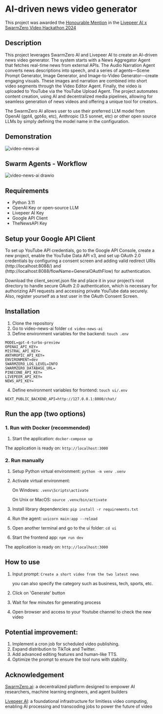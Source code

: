 # AI-driven news video generator
This project was awarded the [Honourable Mention](https://youtu.be/SNLRZcjX0rc?t=2124) in the [Livepeer AI x SwarmZero Video Hackathon 2024](https://www.encode.club/livepeer-ai-video-hackathon/)
## Description
This project leverages SwarmZero AI and Livepeer AI to create an AI-driven news video generator. The system starts with a News Aggregator Agent that fetches real-time news from external APIs. The Audio Narration Agent converts news descriptions into speech, and a series of agents—Scene Prompt Generator, Image Generator, and Image-to-Video Generator—create engaging visuals. These images and narration are combined into short video segments through the Video Editor Agent. Finally, the video is uploaded to YouTube via the YouTube Upload Agent. The project automates content creation, using AI and decentralized media pipelines, allowing for seamless generation of news videos and offering a unique tool for creators.

The SwarmZero AI allows user to use their preferred LLM model from OpenAI (gpt4, gpt4o, etc), Anthropic (3.5 sonnet, etc) or other open source LLMs by simply defining the model name in the configuration.
## Demonstration
![video-news-ai](https://github.com/user-attachments/assets/f51d175a-4b40-4556-aacb-202183e8ff07)

## Swarm Agents - Workflow
![video-news-ai drawio](https://github.com/user-attachments/assets/c2976ada-4672-46f1-a931-3af0036b90e9)

## Requirements

- Python 3.11
- OpenAI Key or open-source LLM
- Livepeer AI Key
- Google API Client
- TheNewsAPI Key

## Setup your Google API Client
To set up YouTube API credentials, go to the Google API Console, create a new project, enable the YouTube Data API v3, and set up OAuth 2.0 credentials by configuring a consent screen and adding valid redirect URIs (http://localhost:8088/) and (http://localhost:8088/flowName=GeneralOAuthFlow) for authentication. 

Download the client_secret.json file and place it in your project’s root directory to handle secure OAuth 2.0 authentication, which is necessary for authorizing API requests and accessing private YouTube data securely. Also, register yourself as a test user in the OAuth Consent Screen.

## Installation

1. Clone the repository
2. Go to video-news-ai folder
   `cd video-news-ai`
3. Define environment variables for the backend:
`touch .env`
```
MODEL=gpt-4-turbo-preview
OPENAI_API_KEY=
MISTRAL_API_KEY=
ANTHROPIC_API_KEY=
ENVIRONMENT=dev
SWARMZERO_LOG_LEVEL=INFO
SWARMZERO_DATABASE_URL=
PINECONE_API_KEY=
LIVEPEER_API_KEY=
NEWS_API_KEY=
```
4. Define environment variables for frontend:
`touch ui/.env`
```
NEXT_PUBLIC_BACKEND_API=http://127.0.0.1:8000/chat/
```

## Run the app (two options)
### 1. Run with Docker (recommended)
1. Start the application:
`docker-compose up`

The application is ready on: `http://localhost:3000`
### 2. Run manually
1. Setup Python virtual environment: `python -m venv .venv`
2. Activate virtual environment:

   On Windows: `.venv\Scripts\activate`

   On Unix or MacOS: `source .venv/bin/activate`

3. Install library dependencies: `pip install -r requirements.txt`
4. Run the agent: `uvicorn main:app --reload`

5. Open another terminal and go to the ui folder:
`cd ui`
6. Start the frontend app:
`npm run dev`

The application is ready on: `http://localhost:3000`

## How to use
1. Input prompt: ```Create a short video from the two latest news```

     you can also specify the category such as business, tech, sports, etc.

2. Click on 'Generate' button
3. Wait for few minutes for generating process
4. Open browser and access to your Youtube channel to check the new video


## Potential improvement:
1. Implement a cron job for scheduled video publishing.
2. Expand distribution to TikTok and Twitter.
3. Add advanced editing features and human-like TTS.
4. Optimize the prompt to ensure the tool runs with stability.

## Acknowledgement
[SwarmZero.ai](https://swarmzero.ai/): a decentralized platform designed to empower AI researchers, machine learning engineers, and agent builders

[Livepeer AI](https://www.livepeer.org/): a foundational infrastructure for limitless video computing, enabling AI processing and transcoding jobs to power the future of video
